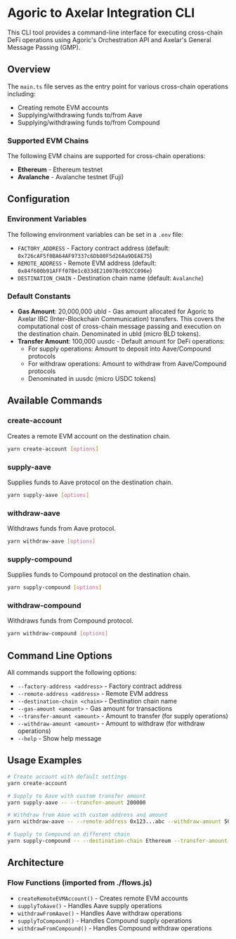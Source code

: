 # Agoric to Axelar Integration CLI

This CLI tool provides a command-line interface for executing cross-chain DeFi operations using Agoric's Orchestration API and Axelar's General Message Passing (GMP).

## Overview

The `main.ts` file serves as the entry point for various cross-chain operations including:

- Creating remote EVM accounts
- Supplying/withdrawing funds to/from Aave
- Supplying/withdrawing funds to/from Compound

### Supported EVM Chains

The following EVM chains are supported for cross-chain operations:

- **Ethereum** - Ethereum testnet
- **Avalanche** - Avalanche testnet (Fuji)

## Configuration

### Environment Variables

The following environment variables can be set in a `.env` file:

- `FACTORY_ADDRESS` - Factory contract address (default: `0x726cAF5f0BA64AF97337c6Db80F5d26Aa9DEAE75`)
- `REMOTE_ADDRESS` - Remote EVM address (default: `0x84f600b91AFFf07Be1c033dE21007Bc092CC096e`)
- `DESTINATION_CHAIN` - Destination chain name (default: `Avalanche`)

### Default Constants

- **Gas Amount**: 20,000,000 ubld - Gas amount allocated for Agoric to Axelar IBC (Inter-Blockchain Communication) transfers. This covers the computational cost of cross-chain message passing and execution on the destination chain. Denominated in ubld (micro BLD tokens).
- **Transfer Amount**: 100,000 uusdc - Default amount for DeFi operations:
  - For supply operations: Amount to deposit into Aave/Compound protocols
  - For withdraw operations: Amount to withdraw from Aave/Compound protocols
  - Denominated in uusdc (micro USDC tokens)

## Available Commands

### create-account

Creates a remote EVM account on the destination chain.

```bash
yarn create-account [options]
```

### supply-aave

Supplies funds to Aave protocol on the destination chain.

```bash
yarn supply-aave [options]
```

### withdraw-aave

Withdraws funds from Aave protocol.

```bash
yarn withdraw-aave [options]
```

### supply-compound

Supplies funds to Compound protocol on the destination chain.

```bash
yarn supply-compound [options]
```

### withdraw-compound

Withdraws funds from Compound protocol.

```bash
yarn withdraw-compound [options]
```

## Command Line Options

All commands support the following options:

- `--factory-address <address>` - Factory contract address
- `--remote-address <address>` - Remote EVM address
- `--destination-chain <chain>` - Destination chain name
- `--gas-amount <amount>` - Gas amount for transactions
- `--transfer-amount <amount>` - Amount to transfer (for supply operations)
- `--withdraw-amount <amount>` - Amount to withdraw (for withdraw operations)
- `--help` - Show help message

## Usage Examples

```bash
# Create account with default settings
yarn create-account

# Supply to Aave with custom transfer amount
yarn supply-aave -- --transfer-amount 200000

# Withdraw from Aave with custom address and amount
yarn withdraw-aave -- --remote-address 0x123...abc --withdraw-amount 50000

# Supply to Compound on different chain
yarn supply-compound -- --destination-chain Ethereum --transfer-amount 150000
```

## Architecture

### Flow Functions (imported from ./flows.js)

- `createRemoteEVMAccount()` - Creates remote EVM accounts
- `supplyToAave()` - Handles Aave supply operations
- `withdrawFromAave()` - Handles Aave withdraw operations
- `supplyToCompound()` - Handles Compound supply operations
- `withdrawFromCompound()` - Handles Compound withdraw operations
